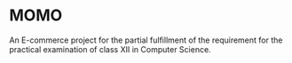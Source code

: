 # MOMO
An E-commerce project for the partial fulfillment of the requirement for the practical examination of class XII in Computer Science.
